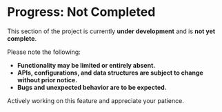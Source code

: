 
# Progress: Not Completed

This section of the project is currently **under development** and is **not yet complete**.

Please note the following:

* **Functionality may be limited or entirely absent.**
* **APIs, configurations, and data structures are subject to change without prior notice.**
* **Bugs and unexpected behavior are to be expected.**

Actively working on this feature and appreciate your patience.

